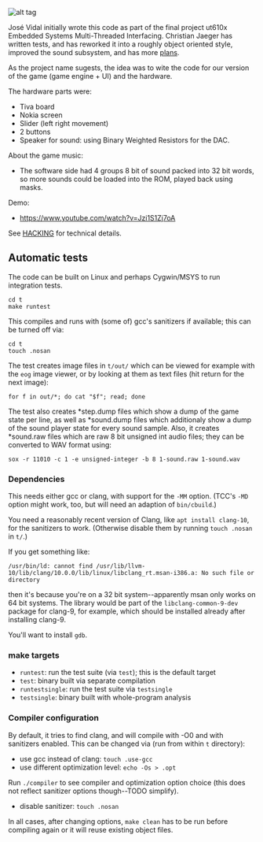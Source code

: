![alt tag](https://banner2.cleanpng.com/20180622/pc/kisspng-space-invaders-video-game-computer-icons-space-invader-5b2db8bf2434a4.4760147715297230711483.jpg)

José Vidal initially wrote this code as part of the final project
ut610x Embedded Systems Multi-Threaded Interfacing. Christian Jaeger
has written tests, and has reworked it into a roughly object oriented
style, improved the sound subsystem, and has more [plans](TODO.md).

As the project name sugests, the idea was to wite the code for our version of the game (game engine + UI) and the hardware.

The hardware parts were:

* Tiva board
* Nokia screen
* Slider (left right movement)
* 2 buttons
* Speaker for sound: using Binary Weighted Resistors for the DAC.


About the game music:

 *  The software side had 4 groups 8 bit of sound packed into 32 bit
    words, so more sounds could be loaded into the ROM, played back
    using masks.

Demo:

* https://www.youtube.com/watch?v=Jzi1S1Zj7oA

See [HACKING](HACKING.md) for technical details.


## Automatic tests

The code can be built on Linux and perhaps Cygwin/MSYS to run
integration tests.

    cd t
    make runtest

This compiles and runs with (some of) gcc's sanitizers if
available; this can be turned off via:

    cd t
    touch .nosan

The test creates image files in `t/out/` which can be viewed for
example with the `eog` image viewer, or by looking at them as text
files (hit return for the next image):

    for f in out/*; do cat "$f"; read; done

The test also creates *step.dump files which show a dump of the game
state per line, as well as *sound.dump files which additionaly show a
dump of the sound player state for every sound sample. Also, it
creates *sound.raw files which are raw 8 bit unsigned int audio files;
they can be converted to WAV format using:

    sox -r 11010 -c 1 -e unsigned-integer -b 8 1-sound.raw 1-sound.wav

### Dependencies

This needs either gcc or clang, with support for the `-MM`
option. (TCC's `-MD` option might work, too, but will need an adaption
of `bin/cbuild`.)

You need a reasonably recent version of Clang, like `apt install
clang-10`, for the sanitizers to work. (Otherwise disable them by
running `touch .nosan` in `t/`.)

If you get something like:

    /usr/bin/ld: cannot find /usr/lib/llvm-10/lib/clang/10.0.0/lib/linux/libclang_rt.msan-i386.a: No such file or directory

then it's because you're on a 32 bit system--apparently msan only
works on 64 bit systems. The library would be part of the
`libclang-common-9-dev` package for clang-9, for example, which should
be installed already after installing clang-9.

You'll want to install `gdb`.

### make targets

* `runtest`: run the test suite (via `test`); this is the default
    target
* `test`: binary built via separate compilation
* `runtestsingle`: run the test suite via `testsingle`
* `testsingle`: binary built with whole-program analysis

### Compiler configuration

By default, it tries to find clang, and will compile with -O0 and with
sanitizers enabled. This can be changed via (run from within `t`
directory):

* use gcc instead of clang: `touch .use-gcc`
* use different optimization level: `echo -Os > .opt`

Run `./compiler` to see compiler and optimization option choice (this
does not reflect sanitizer options though--TODO simplify).

* disable sanitizer: `touch .nosan`

In all cases, after changing options, `make clean` has to be run
before compiling again or it will reuse existing object files.

